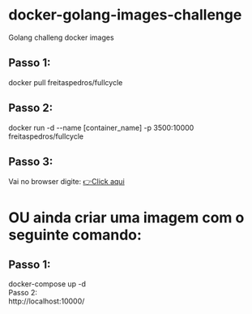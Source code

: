 # docker-golang-images-challenge
Golang challeng docker images

<div>
  <h2>Passo 1:</h2>
  docker pull freitaspedros/fullcycle
</div>
<div>
  <h2>Passo 2:</h2>
   docker run -d --name [container_name] -p 3500:10000 freitaspedros/fullcycle
</div>
<div>
  <h2>Passo 3:</h2>
  Vai no browser digite: <a href="http://localhost:3500/">👉️Click aqui</a>
</div>

<div>
  <h1>OU ainda criar uma imagem com o seguinte comando:</h1>
   <h2>Passo 1: </h2>
    docker-compose up -d 
  <div>Passo 2:</div>
    http://localhost:10000/
 </div>

